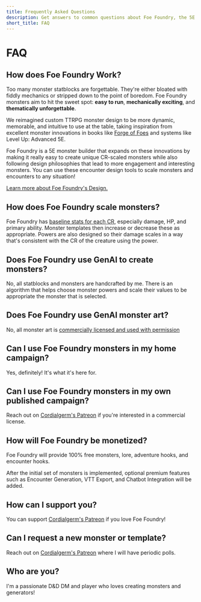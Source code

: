 ```yaml
---
title: Frequently Asked Questions
description: Get answers to common questions about Foe Foundry, the 5E monster design tool that helps you create scalable, flavorful, and easy-to-run monsters without AI. Learn how it works, how monsters scale, and what makes it different from the Monster Manual.
short_title: FAQ
---
```


# FAQ

## How does Foe Foundry Work?

Too many monster statblocks are forgettable. They're either bloated with fiddly mechanics or stripped down to the point of boredom. Foe Foundry monsters aim to hit the sweet spot: **easy to run**, **mechanically exciting**, and **thematically unforgettable**.

We reimagined custom TTRPG monster design to be more dynamic, memorable, and intuitive to use at the table, taking inspiration from excellent monster innovations in books like [Forge of Foes](https://slyflourish.com/build_a_quick_monster_with_forge_of_foes.html) and systems like Level Up: Advanced 5E.  

Foe Foundry is a 5E monster builder that expands on these innovations by making it really easy to create unique CR-scaled monsters while also following design philosophies that lead to more engagement and interesting monsters. You can use these encounter design tools to scale monsters and encounters to any situation!

[Learn more about Foe Foundry's Design.](./design.md)

## How does Foe Foundry scale monsters?

Foe Foundry has [baseline stats for each CR](./design.md#monster-statistic-baselines), especially damage, HP, and primary ability. Monster templates then increase or decrease these as appropriate. Powers are also designed so their damage scales in a way that's consistent with the CR of the creature using the power.

## Does Foe Foundry use GenAI to create monsters?

No, all statblocks and monsters are handcrafted by me. There is an algorithm that helps choose monster powers and scale their values to be appropriate the monster that is selected.

## Does Foe Foundry use GenAI monster art?

No, all monster art is [commercially licensed and used with permission](credits.md#art-credits)

## Can I use Foe Foundry monsters in my home campaign?

Yes, definitely! It's what it's here for.

## Can I use Foe Foundry monsters in my own published campaign?

Reach out on [Cordialgerm's Patreon](https://patreon.com/foefoundry) if you're interested in a commercial license.

## How will Foe Foundry be monetized?

Foe Foundry will provide 100% free monsters, lore, adventure hooks, and encounter hooks.  

After the initial set of monsters is implemented, optional premium features such as Encounter Generation, VTT Export, and Chatbot Integration will be added.

## How can I support you?

You can support [Cordialgerm's Patreon](https://patreon.com/foefoundry) if you love Foe Foundry!

## Can I request a new monster or template?

Reach out on [Cordialgerm's Patreon](https://patreon.com/foefoundry) where I will have periodic polls.

## Who are you?

I'm a passionate D&D DM and player who loves creating monsters and generators!
